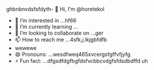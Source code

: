 ghbnbnvdsfsfdyth- 👋 Hi, I’m @horetekol
- 👀 I’m interested in ...hf66
- 🌱 I’m currently learning ...
- 💞️ I’m looking to collaborate on ...ger
- 📫 How to reach me ...4sfk,j.lkjgbfdfb
- wewewe
- 😄 Pronouns: ...wesdfweq465xvcergsfgffvfjyfg
- ⚡ Fun fact: ...dfgsdfdgfbgfdsfvcbbcvdgfsfdsdbdffd
uh
<!---tgrrt26223gbffg
horetekol/horetekol is a ✨ special ✨ repositorsdfy becssdasduse its `README.md` (thirtgs file) appears on your GitHub profile.
You can click the Preview link to take a look at your chan543ges.63fhghfgcbnegreqwewq
wer
